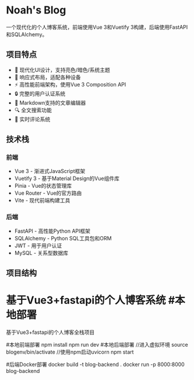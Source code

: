 # Noah's Blog

一个现代化的个人博客系统，前端使用Vue 3和Vuetify 3构建，后端使用FastAPI和SQLAlchemy。

## 项目特点

- 🎨 现代化UI设计，支持亮色/暗色/系统主题
- 🚀 响应式布局，适配各种设备
- ⚡ 高性能前端架构，使用Vue 3 Composition API
- 🔒 完整的用户认证系统
- 📝 Markdown支持的文章编辑器
- 🔍 全文搜索功能
- 💬 实时评论系统

## 技术栈

### 前端
- Vue 3 - 渐进式JavaScript框架
- Vuetify 3 - 基于Material Design的Vue组件库
- Pinia - Vue的状态管理库
- Vue Router - Vue的官方路由
- Vite - 现代前端构建工具

### 后端
- FastAPI - 高性能Python API框架
- SQLAlchemy - Python SQL工具包和ORM
- JWT - 用于用户认证
- MySQL - 关系型数据库

## 项目结构

基于Vue3+fastapi的个人博客系统
#本地部署
=======
基于Vue3+fastapi的个人博客全栈项目

#本地前端部署
npm install
npm run dev
#本地后端部署
//进入虚拟环境
source blogenv/bin/activate
//使用npm启动uvicorn
npm start

#后端Docker部署
docker build -t blog-backend .
docker run -p 8000:8000 blog-backend